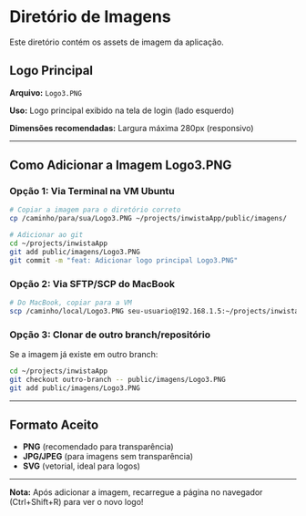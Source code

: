 # Diretório de Imagens

Este diretório contém os assets de imagem da aplicação.

## Logo Principal

**Arquivo:** `Logo3.PNG`

**Uso:** Logo principal exibido na tela de login (lado esquerdo)

**Dimensões recomendadas:** Largura máxima 280px (responsivo)

---

## Como Adicionar a Imagem Logo3.PNG

### Opção 1: Via Terminal na VM Ubuntu

```bash
# Copiar a imagem para o diretório correto
cp /caminho/para/sua/Logo3.PNG ~/projects/inwistaApp/public/imagens/

# Adicionar ao git
cd ~/projects/inwistaApp
git add public/imagens/Logo3.PNG
git commit -m "feat: Adicionar logo principal Logo3.PNG"
```

### Opção 2: Via SFTP/SCP do MacBook

```bash
# Do MacBook, copiar para a VM
scp /caminho/local/Logo3.PNG seu-usuario@192.168.1.5:~/projects/inwistaApp/public/imagens/
```

### Opção 3: Clonar de outro branch/repositório

Se a imagem já existe em outro branch:

```bash
cd ~/projects/inwistaApp
git checkout outro-branch -- public/imagens/Logo3.PNG
git add public/imagens/Logo3.PNG
```

---

## Formato Aceito

- **PNG** (recomendado para transparência)
- **JPG/JPEG** (para imagens sem transparência)
- **SVG** (vetorial, ideal para logos)

---

**Nota:** Após adicionar a imagem, recarregue a página no navegador (Ctrl+Shift+R) para ver o novo logo!
